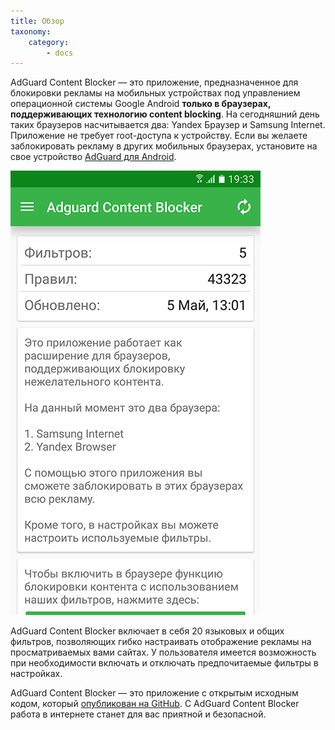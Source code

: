 ```yaml
---
title: Обзор
taxonomy:
    category:
        - docs
---
```


AdGuard Content Blocker — это приложение, предназначенное для блокировки рекламы на мобильных устройствах под управлением операционной системы Google Android **только в браузерах, поддерживающих технологию content blocking**. На сегодняшний день таких браузеров насчитывается два: Yandex Браузер и Samsung Internet. Приложение не требует root-доступа к устройству. Если вы желаете заблокировать рекламу в других мобильных браузерах, установите на свое устройство [AdGuard для Android](http://kb.adguard.com/ru/android/overview).

![](content-main-ru.png)

AdGuard Content Blocker  включает в себя 20 языковых и общих фильтров, позволяющих гибко настраивать отображение рекламы на просматриваемых вами сайтах. У пользователя имеется возможность при необходимости включать и отключать предпочитаемые фильтры в настройках. 

AdGuard Content Blocker  — это приложение с открытым исходным кодом, который [опубликован на GitHub](https://github.com/AdguardTeam/ContentBlocker). C AdGuard Content Blocker работа в интернете станет для вас приятной и безопасной.

